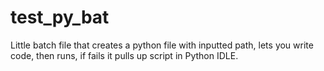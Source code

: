 # test_py_bat
Little batch file that creates a python file with inputted path, lets you write code, then runs, if fails it pulls up script in Python IDLE.
